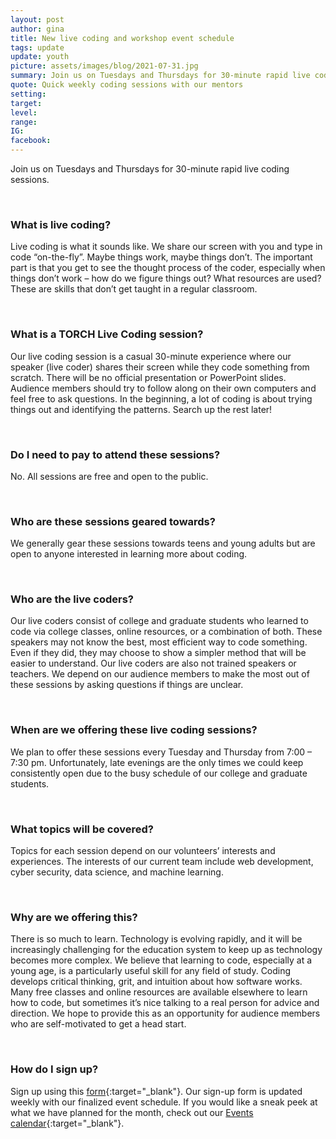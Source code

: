 ```yaml
---
layout: post
author: gina
title: New live coding and workshop event schedule
tags: update
update: youth
picture: assets/images/blog/2021-07-31.jpg
summary: Join us on Tuesdays and Thursdays for 30-minute rapid live coding sessions
quote: Quick weekly coding sessions with our mentors 
setting:
target:
level:
range:
IG:
facebook:
---
```


Join us on Tuesdays and Thursdays for 30-minute rapid live coding sessions.

<br>

### What is live coding?
Live coding is what it sounds like. We share our screen with you and type in code “on-the-fly”. Maybe things work, maybe things don’t. The important part is that you get to see the thought process of the coder, especially when things don’t work – how do we figure things out? What resources are used? These are skills that don’t get taught in a regular classroom.

<br>

### What is a TORCH Live Coding session?
Our live coding session is a casual 30-minute experience where our speaker (live coder) shares their screen while they code something from scratch. There will be no official presentation or PowerPoint slides. Audience members should try to follow along on their own computers and feel free to ask questions. In the beginning, a lot of coding is about trying things out and identifying the patterns. Search up the rest later!

<br>

### Do I need to pay to attend these sessions?
No. All sessions are free and open to the public.

<br>

### Who are these sessions geared towards?
We generally gear these sessions towards teens and young adults but are open to anyone interested in learning more about coding.

<br>

### Who are the live coders?
Our live coders consist of college and graduate students who learned to code via college classes, online resources, or a combination of both. These speakers may not know the best, most efficient way to code something. Even if they did, they may choose to show a simpler method that will be easier to understand. Our live coders are also not trained speakers or teachers. We depend on our audience members to make the most out of these sessions by asking questions if things are unclear.

<br>

### When are we offering these live coding sessions?  
We plan to offer these sessions every Tuesday and Thursday from 7:00 – 7:30 pm. Unfortunately, late evenings are the only times we could keep consistently open due to the busy schedule of our college and graduate students.

<br>

### What topics will be covered?
Topics for each session depend on our volunteers’ interests and experiences. The interests of our current team include web development, cyber security, data science, and machine learning.  

<br>

### Why are we offering this?
There is so much to learn. Technology is evolving rapidly, and it will be increasingly challenging for the education system to keep up as technology becomes more complex. We believe that learning to code, especially at a young age, is a particularly useful skill for any field of study. Coding develops critical thinking, grit, and intuition about how software works. Many free classes and online resources are available elsewhere to learn how to code, but sometimes it’s nice talking to a real person for advice and direction. We hope to provide this as an opportunity for audience members who are self-motivated to get a head start.

<br>

### How do I sign up?
Sign up using this [form](https://bit.ly/torch-tech-workshop){:target="_blank"}. Our sign-up form is updated weekly with our finalized event schedule. If you would like a sneak peek at what we have planned for the month, check out our [Events calendar](https://techoutreachhi.org/events.html){:target="_blank"}.  
